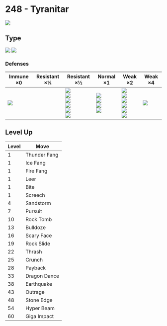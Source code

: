 # 248 - Tyranitar
![][248]

## Type

![][rock]  ![][dark]

### Defenses

Immune ×0 | Resistant ×¼ | Resistant ×½ | Normal ×1 | Weak ×2 | Weak ×4
---       | ---          | ---          | ---       | ---     | ---
![][psychic]<br> | | ![][normal]<br> ![][flying]<br> ![][poison]<br> ![][ghost]<br> ![][fire]<br> ![][dark]<br> | ![][rock]<br> ![][electric]<br> ![][ice]<br> ![][dragon]<br> | ![][ground]<br> ![][bug]<br> ![][steel]<br> ![][water]<br> ![][grass]<br> ![][fairy]<br> | ![][fighting]<br> | 

## Level Up

Level | Move
---   | ---
  1   | Thunder Fang
  1   | Ice Fang
  1   | Fire Fang
  1   | Leer
  1   | Bite
  1   | Screech
  4   | Sandstorm
  7   | Pursuit
 10   | Rock Tomb
 13   | Bulldoze
 16   | Scary Face
 19   | Rock Slide
 22   | Thrash
 25   | Crunch
 28   | Payback
 33   | Dragon Dance
 38   | Earthquake
 43   | Outrage
 48   | Stone Edge
 54   | Hyper Beam
 60   | Giga Impact

[248]: ../img/pokemon/248.png
[normal]: ../img/types/normal.png
[fire]: ../img/types/fire.png
[fighting]: ../img/types/fighting.png
[water]: ../img/types/water.png
[flying]: ../img/types/flying.png
[grass]: ../img/types/grass.png
[poison]: ../img/types/poison.png
[electric]: ../img/types/electric.png
[ground]: ../img/types/ground.png
[psychic]: ../img/types/psychic.png
[rock]: ../img/types/rock.png
[ice]: ../img/types/ice.png
[bug]: ../img/types/bug.png
[dragon]: ../img/types/dragon.png
[ghost]: ../img/types/ghost.png
[dark]: ../img/types/dark.png
[steel]: ../img/types/steel.png
[fairy]: ../img/types/fairy.png
